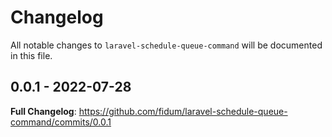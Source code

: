# Changelog

All notable changes to `laravel-schedule-queue-command` will be documented in this file.

## 0.0.1 - 2022-07-28

**Full Changelog**: https://github.com/fidum/laravel-schedule-queue-command/commits/0.0.1
